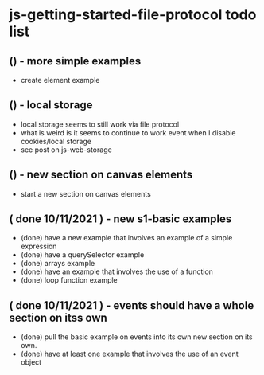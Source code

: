 # js-getting-started-file-protocol todo list

## () - more simple examples
* create element example

## () - local storage
* local storage seems to still work via file protocol
* what is weird is it seems to continue to work event when I disable cookies/local storage
* see post on js-web-storage

## () - new section on canvas elements
* start a new section on canvas elements

## ( done 10/11/2021 ) - new s1-basic examples
* (done) have a new example that involves an example of a simple expression
* (done) have a querySelector example
* (done) arrays example
* (done) have an example that involves the use of a function
* (done) loop function example

## ( done 10/11/2021 ) - events should have a whole section on itss own
* (done) pull the basic example on events into its own new section on its own.
* (done) have at least one example that involves the use of an event object
